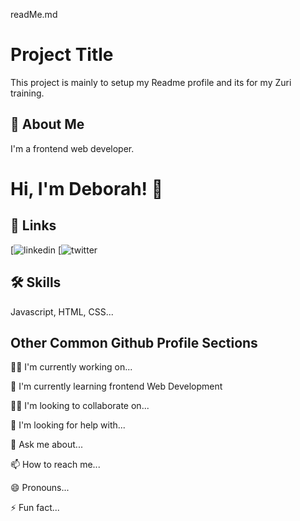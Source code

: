 readMe.md

# Project Title


This project is mainly to setup my Readme profile and its for my Zuri training.

## 🚀 About Me
I'm a frontend web developer.


# Hi, I'm Deborah! 👋


## 🔗 Links
[![linkedin](https://linkedin-.com/in/deborah-njideka-simon-97a967196)
[![twitter](https://twitter.com/Gentleflame28)

## 🛠 Skills
Javascript, HTML, CSS...


## Other Common Github Profile Sections
👩‍💻 I'm currently working on...

🧠 I'm currently learning frontend Web Development 

👯‍♀️ I'm looking to collaborate on...

🤔 I'm looking for help with...

💬 Ask me about...

📫 How to reach me...

😄 Pronouns...

⚡️ Fun fact...


